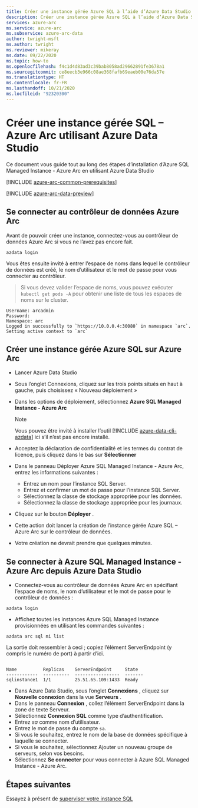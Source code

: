 ```yaml
---
title: Créer une instance gérée Azure SQL à l’aide d’Azure Data Studio
description: Créer une instance gérée Azure SQL à l’aide d’Azure Data Studio
services: azure-arc
ms.service: azure-arc
ms.subservice: azure-arc-data
author: twright-msft
ms.author: twright
ms.reviewer: mikeray
ms.date: 09/22/2020
ms.topic: how-to
ms.openlocfilehash: f4c1d4d83ad3c39bab8058ad29662891fe3678a1
ms.sourcegitcommit: ce8eecb3e966c08ae368fafb69eaeb00e76da57e
ms.translationtype: HT
ms.contentlocale: fr-FR
ms.lasthandoff: 10/21/2020
ms.locfileid: "92320300"
---
```

# <a name="create-sql-managed-instance---azure-arc-using-azure-data-studio"></a>Créer une instance gérée SQL – Azure Arc utilisant Azure Data Studio

Ce document vous guide tout au long des étapes d’installation d’Azure SQL Managed Instance - Azure Arc en utilisant Azure Data Studio

[!INCLUDE [azure-arc-common-prerequisites](../../../includes/azure-arc-common-prerequisites.md)]

[!INCLUDE [azure-arc-data-preview](../../../includes/azure-arc-data-preview.md)]

## <a name="log-in-to-the-azure-arc-data-controller"></a>Se connecter au contrôleur de données Azure Arc

Avant de pouvoir créer une instance, connectez-vous au contrôleur de données Azure Arc si vous ne l’avez pas encore fait.

```console
azdata login
```

Vous êtes ensuite invité à entrer l’espace de noms dans lequel le contrôleur de données est créé, le nom d’utilisateur et le mot de passe pour vous connecter au contrôleur.  

> Si vous devez valider l’espace de noms, vous pouvez exécuter ```kubectl get pods -A``` pour obtenir une liste de tous les espaces de noms sur le cluster.

```console
Username: arcadmin
Password:
Namespace: arc
Logged in successfully to `https://10.0.0.4:30080` in namespace `arc`. Setting active context to `arc`
```

## <a name="create-azure-sql-managed-instance-on-azure-arc"></a>Créer une instance gérée Azure SQL sur Azure Arc

- Lancer Azure Data Studio
- Sous l’onglet Connexions, cliquez sur les trois points situés en haut à gauche, puis choisissez « Nouveau déploiement »
- Dans les options de déploiement, sélectionnez **Azure SQL Managed Instance - Azure Arc** 
  > [!NOTE]
  > Vous pouvez être invité à installer l’outil [!INCLUDE [azure-data-cli-azdata](../../../includes/azure-data-cli-azdata.md)] ici s’il n’est pas encore installé.
- Acceptez la déclaration de confidentialité et les termes du contrat de licence, puis cliquez dans le bas sur **Sélectionner**



- Dans le panneau Déployer Azure SQL Managed Instance - Azure Arc, entrez les informations suivantes :
  - Entrez un nom pour l’instance SQL Server.
  - Entrez et confirmer un mot de passe pour l’instance SQL Server.
  - Sélectionnez la classe de stockage appropriée pour les données.
  - Sélectionnez la classe de stockage appropriée pour les journaux.

- Cliquez sur le bouton **Déployer** .

- Cette action doit lancer la création de l’instance gérée Azure SQL – Azure Arc sur le contrôleur de données.

- Votre création ne devrait prendre que quelques minutes.

## <a name="connect-to-azure-sql-managed-instance---azure-arc-from-azure-data-studio"></a>Se connecter à Azure SQL Managed Instance - Azure Arc depuis Azure Data Studio

- Connectez-vous au contrôleur de données Azure Arc en spécifiant l’espace de noms, le nom d’utilisateur et le mot de passe pour le contrôleur de données : 
```console
azdata login
```

- Affichez toutes les instances Azure SQL Managed Instance provisionnées en utilisant les commandes suivantes :

```console
azdata arc sql mi list
```

La sortie doit ressembler à ceci ; copiez l’élément ServerEndpoint (y compris le numéro de port) à partir d’ici.

```console

Name          Replicas    ServerEndpoint     State
------------  ----------  -----------------  -------
sqlinstance1  1/1         25.51.65.109:1433  Ready
```

- Dans Azure Data Studio, sous l’onglet **Connexions** , cliquez sur **Nouvelle connexion** dans la vue **Serveurs** .
- Dans le panneau **Connexion** , collez l’élément ServerEndpoint dans la zone de texte Serveur.
- Sélectionnez **Connexion SQL** comme type d’authentification.
- Entrez *sa* comme nom d’utilisateur.
- Entrez le mot de passe du compte `sa`.
- Si vous le souhaitez, entrez le nom de la base de données spécifique à laquelle se connecter.
- Si vous le souhaitez, sélectionnez Ajouter un nouveau groupe de serveurs, selon vos besoins.
- Sélectionnez **Se connecter** pour vous connecter à Azure SQL Managed Instance - Azure Arc.




## <a name="next-steps"></a>Étapes suivantes

Essayez à présent de [superviser votre instance SQL](monitor-grafana-kibana.md)
